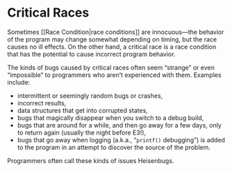 # Critical Races

Sometimes [[Race Condition|race conditions]] are innocuous—the behavior of the program may change somewhat depending on timing, but the race causes no ill effects. On the other hand, a critical race is a race condition that has the potential to cause incorrect program behavior.

The kinds of bugs caused by critical races often seem “strange” or even “impossible” to programmers who aren’t experienced with them. Examples include:
- intermittent or seemingly random bugs or crashes,
- incorrect results,
- data structures that get into corrupted states,
- bugs that magically disappear when you switch to a debug build,
- bugs that are around for a while, and then go away for a few days, only to return again (usually the night before E3!),
- bugs that go away when logging (a.k.a., “`printf()` debugging”) is added to the program in an attempt to discover the source of the problem.

Programmers often call these kinds of issues Heisenbugs.